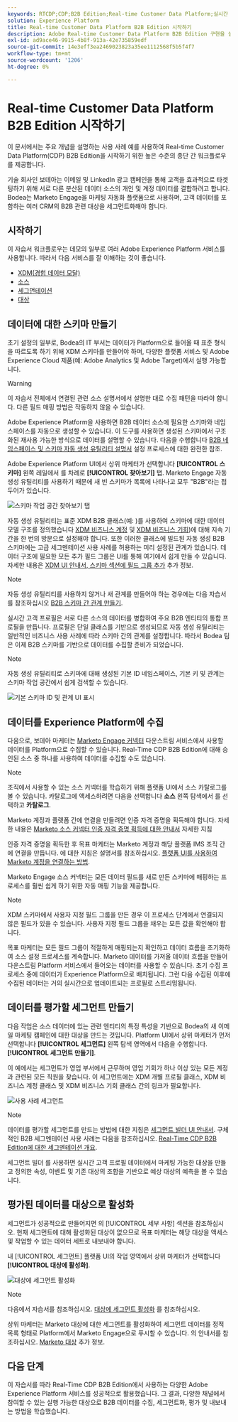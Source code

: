 ```yaml
---
keywords: RTCDP;CDP;B2B Edition;Real-time Customer Data Platform;실시간 고객 데이터 플랫폼;실시간 cdp;b2b;cdp
solution: Experience Platform
title: Real-time Customer Data Platform B2B Edition 시작하기
description: Adobe Real-time Customer Data Platform B2B Edition 구현을 설정할 때 이 샘플 시나리오를 예로 사용하십시오.
exl-id: ad9ace46-9915-4b8f-913a-42e735859edf
source-git-commit: 14e3eff3ea2469023823a35ee1112568f5b5f4f7
workflow-type: tm+mt
source-wordcount: '1206'
ht-degree: 0%

---
```


# Real-time Customer Data Platform B2B Edition 시작하기

이 문서에서는 주요 개념을 설명하는 사용 사례 예를 사용하여 Real-time Customer Data Platform(CDP) B2B Edition을 시작하기 위한 높은 수준의 종단 간 워크플로우를 제공합니다.

기술 회사인 보데아는 이메일 및 LinkedIn 광고 캠페인을 통해 고객을 효과적으로 타겟팅하기 위해 서로 다른 분산된 데이터 소스의 개인 및 계정 데이터를 결합하려고 합니다. Bodea는 Marketo Engage을 마케팅 자동화 플랫폼으로 사용하며, 고객 데이터를 포함하는 여러 CRM의 B2B 관련 대상을 세그먼트화해야 합니다.

## 시작하기

이 자습서 워크플로우는 데모의 일부로 여러 Adobe Experience Platform 서비스를 사용합니다. 따라서 다음 서비스를 잘 이해하는 것이 좋습니다.

- [XDM(경험 데이터 모달)](../xdm/home.md)
- [소스](../sources/home.md)
- [세그먼테이션](../segmentation/home.md)
- [대상](../destinations/home.md)

## 데이터에 대한 스키마 만들기

초기 설정의 일부로, Bodea의 IT 부서는 데이터가 Platform으로 들어올 때 표준 형식을 따르도록 하기 위해 XDM 스키마를 만들어야 하며, 다양한 플랫폼 서비스 및 Adobe Experience Cloud 제품(예: Adobe Analytics 및 Adobe Target)에서 실행 가능합니다.

>[!WARNING]
>
>이 자습서 전체에서 연결된 관련 소스 설명서에서 설명한 대로 수집 패턴을 따라야 합니다. 다른 필드 매핑 방법은 작동하지 않을 수 있습니다.

Adobe Experience Platform을 사용하면 B2B 데이터 소스에 필요한 스키마와 네임스페이스를 자동으로 생성할 수 있습니다. 이 도구를 사용하면 생성된 스키마에서 구조화된 재사용 가능한 방식으로 데이터를 설명할 수 있습니다. 다음을 수행합니다 [B2B 네임스페이스 및 스키마 자동 생성 유틸리티 설명서](../sources/connectors/adobe-applications/marketo/marketo-namespaces.md) 설정 프로세스에 대한 완전한 참조.

Adobe Experience Platform UI에서 상위 마케터가 선택합니다 **[!UICONTROL 스키마]** 왼쪽 레일에서 를 차례로 **[!UICONTROL 찾아보기]** 탭. Marketo Engage 자동 생성 유틸리티를 사용하기 때문에 새 빈 스키마가 목록에 나타나고 모두 &quot;B2B&quot;라는 접두어가 있습니다.

![스키마 작업 공간 찾아보기 탭](./assets/b2b-tutorial/empty-b2b-schemas.png)

자동 생성 유틸리티는 표준 XDM B2B 클래스(예: )를 사용하여 스키마에 대한 데이터 모델 구조를 정의했습니다 [XDM 비즈니스 계정](../xdm/classes/b2b/business-account.md) 및 [XDM 비즈니스 기회](../xdm/classes/b2b/business-opportunity.md))에 대해 지속 기간을 한 번의 방문으로 설정해야 합니다. 또한 이러한 클래스에 빌드된 자동 생성 B2B 스키마에는 고급 세그멘테이션 사용 사례를 허용하는 미리 설정된 관계가 있습니다. 데이터 구조에 필요한 모든 추가 필드 그룹은 UI를 통해 여기에서 쉽게 만들 수 있습니다. 자세한 내용은 [XDM UI 안내서, 스키마 섹션에 필드 그룹 추가](../xdm/ui/resources/schemas.md#add-field-groups) 추가 정보.

>[!NOTE]
> 
>자동 생성 유틸리티를 사용하지 않거나 새 관계를 만들어야 하는 경우에는 다음 자습서를 참조하십시오 [B2B 스키마 간 관계 만들기](../xdm/tutorials/relationship-b2b.md).

실시간 고객 프로필은 서로 다른 소스의 데이터를 병합하여 주요 B2B 엔티티의 통합 프로필을 만듭니다. 프로필은 단일 클래스를 기반으로 생성되므로 자동 생성 유틸리티는 일반적인 비즈니스 사용 사례에 따라 스키마 간의 관계를 설정합니다. 따라서 Bodea 팀은 이제 B2B 스키마를 기반으로 데이터를 수집할 준비가 되었습니다.

>[!NOTE]
> 
>자동 생성 유틸리티로 스키마에 대해 생성된 기본 ID 네임스페이스, 기본 키 및 관계는 스키마 작업 공간에서 쉽게 검색할 수 있습니다.
>
>![기본 스키마 ID 및 관계 UI 표시](./assets/b2b-tutorial/schema-identity-relationship.png)

## 데이터를 Experience Platform에 수집

다음으로, 보데아 마케터는 [Marketo Engage 커넥터](../sources/connectors/adobe-applications/marketo/marketo.md) 다운스트림 서비스에서 사용할 데이터를 Platform으로 수집할 수 있습니다. Real-Time CDP B2B Edition에 대해 승인된 소스 중 하나를 사용하여 데이터를 수집할 수도 있습니다.

>[!NOTE]
> 
>조직에서 사용할 수 있는 소스 커넥터를 학습하기 위해 플랫폼 UI에서 소스 카탈로그를 볼 수 있습니다. 카탈로그에 액세스하려면 다음을 선택합니다 **소스** 왼쪽 탐색에서 를 선택하고 **카탈로그**.

Marketo 계정과 플랫폼 간에 연결을 만들려면 인증 자격 증명을 획득해야 합니다. 자세한 내용은 [Marketo 소스 커넥터 인증 자격 증명 획득에 대한 안내서](../sources/connectors/adobe-applications/marketo/marketo-auth.md) 자세한 지침

인증 자격 증명을 획득한 후 목표 마케터는 Marketo 계정과 해당 플랫폼 IMS 조직 간에 연결을 만듭니다. 에 대한 지침은 설명서를 참조하십시오. [플랫폼 UI를 사용하여 Marketo 계정을 연결하는 방법](../sources/tutorials/ui/create/adobe-applications/marketo.md).

Marketo Engage 소스 커넥터는 모든 데이터 필드를 새로 만든 스키마에 매핑하는 프로세스를 훨씬 쉽게 하기 위한 자동 매핑 기능을 제공합니다.

>[!NOTE]
> 
>XDM 스키마에서 사용자 지정 필드 그룹을 만든 경우 이 프로세스 단계에서 연결되지 않은 필드가 있을 수 있습니다. 사용자 지정 필드 그룹을 채우는 모든 값을 확인해야 합니다.

목표 마케터는 모든 필드 그룹이 적절하게 매핑되는지 확인하고 데이터 흐름을 초기화하여 소스 설정 프로세스를 계속합니다. Marketo 데이터를 가져올 데이터 흐름을 만들어 다운스트림 Platform 서비스에서 들어오는 데이터를 사용할 수 있습니다. 초기 수집 프로세스 중에 데이터가 Experience Platform으로 배치됩니다. 그런 다음 수집된 이후에 수집된 데이터는 거의 실시간으로 업데이트되는 프로필로 스트리밍됩니다.

## 데이터를 평가할 세그먼트 만들기

다음 작업은 소스 데이터에 있는 관련 엔티티의 특정 특성을 기반으로 Bodea의 새 이메일 마케팅 캠페인에 대한 대상을 만드는 것입니다. Platform UI에서 상위 마케터가 먼저 선택합니다 **[!UICONTROL 세그먼트]** 왼쪽 탐색 영역에서 다음을 수행합니다. **[!UICONTROL 세그먼트 만들기]**.

이 예에서는 세그먼트가 영업 부서에서 근무하며 영업 기회가 하나 이상 있는 모든 계정과 관련된 모든 직원을 찾습니다. 이 세그먼트에는 XDM 개별 프로필 클래스, XDM 비즈니스 계정 클래스 및 XDM 비즈니스 기회 클래스 간의 링크가 필요합니다.

![사용 사례 세그먼트](./assets/b2b-tutorial/use-case-segment.png)

>[!NOTE]
> 
>데이터를 평가할 세그먼트를 만드는 방법에 대한 지침은 [세그먼트 빌더 UI 안내서](../segmentation/ui/segment-builder.md). 구체적인 B2B 세그멘테이션 사용 사례는 다음을 참조하십시오. [Real-Time CDP B2B Edition에 대한 세그멘테이션 개요](./segmentation/b2b.md).

세그먼트 빌더 를 사용하면 실시간 고객 프로필 데이터에서 마케팅 가능한 대상을 만들고 정의한 속성, 이벤트 및 기존 대상의 조합을 기반으로 예상 대상의 예측을 볼 수 있습니다.

## 평가된 데이터를 대상으로 활성화

세그먼트가 성공적으로 만들어지면 의 [!UICONTROL 세부 사항] 섹션을 참조하십시오. 현재 세그먼트에 대해 활성화된 대상이 없으므로 목표 마케터는 해당 대상을 액세스 및 작업할 수 있는 데이터 세트로 내보내야 합니다.

내 [!UICONTROL 세그먼트] 플랫폼 UI의 작업 영역에서 상위 마케터가 선택합니다 **[!UICONTROL 대상에 활성화]**.

![대상에 세그먼트 활성화](./assets/b2b-tutorial/activate-to-destination.png)

>[!NOTE]
> 
>다음에서 자습서를 참조하십시오. [대상에 세그먼트 활성화](https://experienceleague.adobe.com/docs/marketo/using/product-docs/core-marketo-concepts/smart-lists-and-static-lists/static-lists/push-an-adobe-experience-cloud-segment-to-a-marketo-static-list.html) 를 참조하십시오.

상위 마케터는 Marketo 대상에 대한 세그먼트를 활성화하여 세그먼트 데이터를 정적 목록 형태로 Platform에서 Marketo Engage으로 푸시할 수 있습니다. 의 안내서를 참조하십시오. [Marketo 대상](https://experienceleague.adobe.com/docs/experience-platform/destinations/catalog/adobe/marketo-engage.html) 추가 정보.

## 다음 단계

이 자습서를 따라 Real-Time CDP B2B Edition에서 사용하는 다양한 Adobe Experience Platform 서비스를 성공적으로 활용했습니다. 그 결과, 다양한 채널에서 참여할 수 있는 실행 가능한 대상으로 B2B 데이터를 수집, 세그먼트화, 평가 및 내보내는 방법을 학습했습니다.
